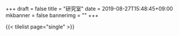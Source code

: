 +++
draft = false
title = "研究室"
date = 2019-08-27T15:48:45+09:00
mkbanner = false
bannerimg = ""
+++


{{< tilelist page="single" >}}






